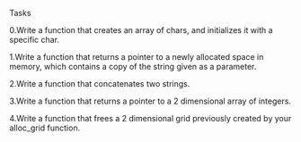 Tasks

0.Write a function that creates an array of chars, and initializes it with a specific char.

1.Write a function that returns a pointer to a newly allocated space in memory, which contains a copy of the string given as a parameter.

2.Write a function that concatenates two strings.

3.Write a function that returns a pointer to a 2 dimensional array of integers.

4.Write a function that frees a 2 dimensional grid previously created by your alloc_grid function.

